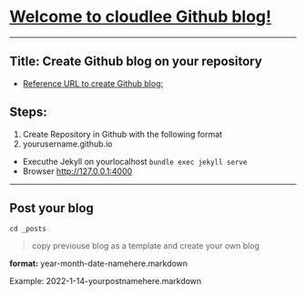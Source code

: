 
# [Welcome to cloudlee Github blog!](https://dial2vincent.github.io/)
---
## Title: Create Github blog on your repository
- [Reference URL to create Github blog:](https://zeddios.tistory.com/1222)

## Steps:  
1. Create Repository in Github with the following format
2. yourusername.github.io
- Executhe Jekyll on yourlocalhost
`bundle exec jekyll serve`
- Browser http://127.0.0.1:4000
---
## Post your blog
`cd _posts`
> copy previouse blog as a template and create your own blog

**format:** year-month-date-namehere.markdown

Example: 2022-1-14-yourpostnamehere.markdown

